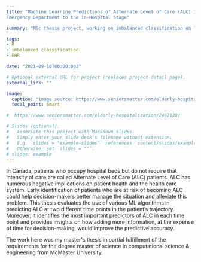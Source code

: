 ```yaml
---
title: "Machine Learning Predictions of Alternate Level of Care (ALC) in Canada: From
Emergency Department to the in-Hospital Stage"

summary: "MSc thesis project, working on imbalanced classification on large data sets in different time points."

tags:
- R
- imbalanced classification
- EHR

date: "2021-09-10T00:00:00Z"

# Optional external URL for project (replaces project detail page).
external_link: ""

image:
  caption: "image source: https://www.seniorsmatter.com/elderly-hospitalization/2492138/"
  focal_point: Smart

#  https://www.seniorsmatter.com/elderly-hospitalization/2492138/

# Slides (optional).
#   Associate this project with Markdown slides.
#   Simply enter your slide deck's filename without extension.
#   E.g. `slides = "example-slides"` references `content/slides/example-slides.md`.
#   Otherwise, set `slides = ""`. 
# slides: example
---
```


In Canada, patients who occupy hospital beds but do not require that intensity of care are called Alternate Level of Care (ALC) patients. ALC has numerous negative implications on patient health and the health care system. Early identification of patients who are at risk of becoming ALC could help decision-makers better manage the situation and alleviate this problem. This thesis evaluates the use of various ML algorithms in predicting ALC at two different time points in the patient’s trajectory. Moreover, it identifies the most important predictors of ALC in each time point and provides insights on how adding more information, at the expense of time for decision-making, would improve the predictive accuracy. 


The work here was my master's thesis in partial fulfillment of the requirements for the degree master of science in computational science & engineering from McMaster University.
